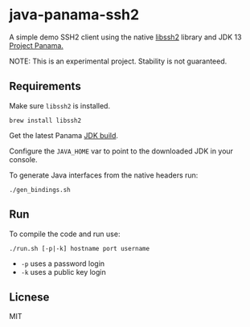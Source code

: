 java-panama-ssh2
===================

A simple demo SSH2 client using the native [libssh2](https://www.libssh2.org) library and JDK 13 [Project Panama.
 ](https://openjdk.java.net/projects/panama/)
 
NOTE: This is an experimental project. Stability is not guaranteed.

## Requirements

Make sure `libssh2` is installed. 

    brew install libssh2

Get the latest Panama [JDK build](http://jdk.java.net/panama/). 
 
Configure the `JAVA_HOME` var to point to the downloaded JDK in your console.
 
To generate Java interfaces from the native headers run:
    
    ./gen_bindings.sh

## Run
    
To compile the code and run use:

    ./run.sh [-p|-k] hostname port username
    
  * `-p` uses a password login
  * `-k` uses a public key login
  
## Licnese

MIT